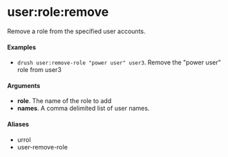 # user:role:remove

Remove a role from the specified user accounts.

#### Examples

- <code>drush user:remove-role "power user" user3</code>. Remove the "power user" role from user3

#### Arguments

- **role**. The name of the role to add
- **names**. A comma delimited list of user names.

#### Aliases

- urrol
- user-remove-role

